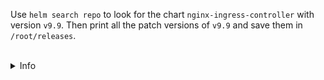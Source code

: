 
Use `helm search repo` to look for the chart `nginx-ingress-controller` with version `v9.9`.
Then print all the patch versions of `v9.9` and save them in `/root/releases`.

<br>
<details><summary>Info</summary>
<br>

```plain
The search works with and without the 'v' prefix for the version.

```

</details>

